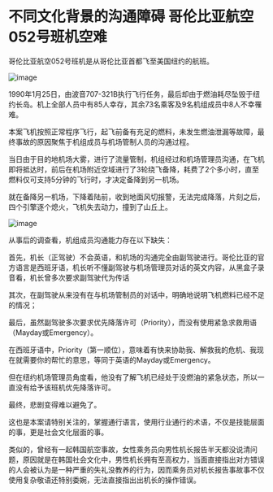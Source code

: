 # 不同文化背景的沟通障碍 哥伦比亚航空052号班机空难

哥伦比亚航空052号班机是从哥伦比亚首都飞至美国纽约的航班。

![image](https://github.com/user-attachments/assets/4d959f2a-406b-4fd9-b01f-f3ed28c6ef2a)


1990年1月25日，由波音707-321B执行飞行任务，最后却由于燃油耗尽坠毁于纽约长岛。机上全部人员中有85人幸存，其余73名乘客及9名机组成员中8人不幸罹难。

本案飞机按照正常程序飞行，起飞前备有充足的燃料，未发生燃油泄漏等故障，最终事故的原因聚焦于机组成员与机场管制人员的沟通过程。

当日由于目的地机场大雾，进行了流量管制，机组经过和机场管理员沟通，在飞机即将抵达时，前后在机场附近空域进行了3轮绕飞备降，耗费了2个多小时，直至燃料仅可支持5分钟的飞行时，才决定备降到另一机场。

就在备降另一机场，下降着陆前，收到地面风切报警，无法完成降落，片刻之后，四个引擎逐个熄火，飞机失去动力，撞到了山丘上。

![image](https://github.com/user-attachments/assets/759d20dd-39cd-48e9-8bc7-df6ccf01d4a1)


从事后的调查看，机组成员沟通能力存在以下缺失：

首先，机长（正驾驶）不会英语，和机场的沟通完全由副驾驶进行。哥伦比亚的官方语言是西班牙语，机长听不懂副驾驶与机场管理员对话的英文内容，从黑盒子录音看，机长曾多次要求副驾驶代为传话

其次，在副驾驶从来没有在与机场管制员的对话中，明确地说明飞机燃料已经不足的情况；

最后，虽然副驾驶多次要求优先降落许可（Priority），而没有使用紧急求救用语（Mayday或Emergency）。

在西班牙语中，Priority（第一顺位），意味着有快来协助我、解救我的危机、我现在就需要你的帮忙的意思，等同于英语的Mayday或Emergency。

但在纽约机场管理员角度看，他没有了解飞机已经处于没燃油的紧急状态，所以一直没有给予该班机优先降落许可。

最终，悲剧变得难以避免了。

这也是本案请特别关注的，掌握通行语言，使用行业通行的术语，不仅是技能层面的事，更是社会文化层面的事。

类似的，曾经有一起韩国航空事故，女性乘务员向男性机长报告半天都没说清问题，原因就是在韩国社会文化中，男性机长拥有至高权力，当面直接指出对方错误的人会被认为是一种严重的失礼没教养的行为，因而乘务员对机长报告事故事不仅使用复杂敬语还特别委婉，无法直接指出出机长的操作错误。
